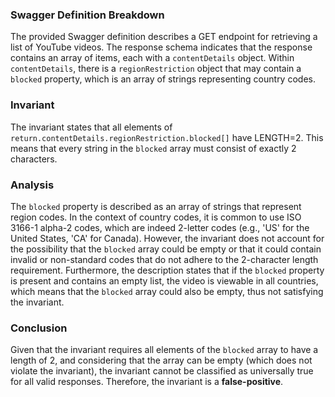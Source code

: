 ### Swagger Definition Breakdown
The provided Swagger definition describes a GET endpoint for retrieving a list of YouTube videos. The response schema indicates that the response contains an array of items, each with a `contentDetails` object. Within `contentDetails`, there is a `regionRestriction` object that may contain a `blocked` property, which is an array of strings representing country codes.

### Invariant
The invariant states that all elements of `return.contentDetails.regionRestriction.blocked[]` have LENGTH=2. This means that every string in the `blocked` array must consist of exactly 2 characters.

### Analysis
The `blocked` property is described as an array of strings that represent region codes. In the context of country codes, it is common to use ISO 3166-1 alpha-2 codes, which are indeed 2-letter codes (e.g., 'US' for the United States, 'CA' for Canada). However, the invariant does not account for the possibility that the `blocked` array could be empty or that it could contain invalid or non-standard codes that do not adhere to the 2-character length requirement. Furthermore, the description states that if the `blocked` property is present and contains an empty list, the video is viewable in all countries, which means that the `blocked` array could also be empty, thus not satisfying the invariant.

### Conclusion
Given that the invariant requires all elements of the `blocked` array to have a length of 2, and considering that the array can be empty (which does not violate the invariant), the invariant cannot be classified as universally true for all valid responses. Therefore, the invariant is a **false-positive**.
